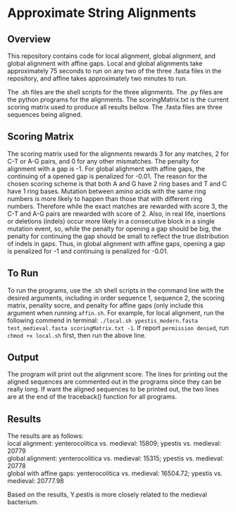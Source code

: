 # Approximate String Alignments

## Overview
This repository contains code for local alignment, global alignment, and global alignment with affine gaps. Local and global alignments take approximately 75 seconds to run on any two of the three .fasta files in the repository, and affine takes approximately two minutes to run. 

The .sh files are the shell scripts for the three alignments. The .py files are the python programs for the alignments. The scoringMatrix.txt is the current scoring matrix used to produce all results bellow. The .fasta files are three sequences being aligned. 

## Scoring Matrix
The scoring matrix used for the alignments rewards 3 for any matches, 2 for C-T or A-G pairs, and 0 for any other mismatches. The penalty for alignment with a gap is -1. For global alighment with affine gaps, the continuing of a opened gap is penalized for -0.01. The reason for the chosen scoring scheme is that both A and G have 2 ring bases and T and C have 1 ring bases. Mutation between amino acids with the same ring numbers is more likely to happen than those that with different ring numbers. Therefore while the exact matches are rewarded with score 3, the C-T and A-G pairs are rewarded with score of 2. Also, in real life, insertions or deletions (indels) occur more likely in a consecutive block in a single mutation event, so, while the penalty for opening a gap should be big, the penalty for continuing the gap should be small to reflect the true distribution of indels in gaps. Thus, in global alignment with affine gaps, opening a gap is penalized for -1 and continuing is penalized for -0.01. 

## To Run
To run the programs, use the .sh shell scripts in the command line with the desired arguments, including in order sequence 1, sequence 2, the scoring matrix, penality socre, and penalty for affine gaps (only include this argument when running `affin.sh`. For example, for local alignment, run the following commend in terminal: `./local.sh ypestis_modern.fasta test_medieval.fasta scoringMatrix.txt -1`. If report `permission denied`, run `chmod +x local.sh` first, then run the above line. 

## Output
The program will print out the alignment score. The lines for printing out the aligned sequences are commented out in the programs since they can be really long. If want the aligned sequences to be printed out, the two lines are at the end of the traceback() function for all programs. 

## Results
The results are as follows:  
local alignment: yenterocolitica vs. medieval: 15809; ypestis vs. medieval: 20779  
global alignment: yenterocolitica vs. medieval: 15315; ypestis vs. medieval: 20778  
global with affine gaps: yenterocolitica vs. medieval: 16504.72; ypestis vs. medieval: 20777.98

Based on the results, Y.pestis is more closely related to the medieval bacterium. 
